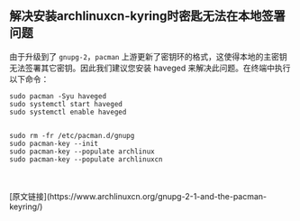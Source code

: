 ## 解决安装archlinuxcn-kyring时密匙无法在本地签署问题  

由于升级到了 <code>gnupg-2</code>，<code>pacman</code> 上游更新了密钥环的格式，这使得本地的主密钥无法签署其它密钥。因此我们建议您安装 haveged 来解决此问题。在终端中执行以下命令：  
<pre><code>sudo pacman -Syu haveged  
sudo systemctl start haveged  
sudo systemctl enable haveged  
<br>
sudo rm -fr /etc/pacman.d/gnupg  
sudo pacman-key --init  
sudo pacman-key --populate archlinux  
sudo pacman-key --populate archlinuxcn</code></pre>  

<br>
<br>
[原文链接](https://www.archlinuxcn.org/gnupg-2-1-and-the-pacman-keyring/)